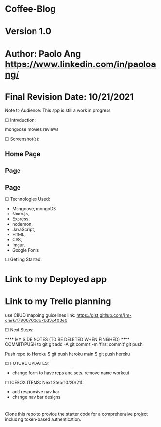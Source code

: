 # Coffee-Blog
# Version 1.0
# Author: Paolo Ang <https://www.linkedin.com/in/paoloang/>
# Final Revision Date: 10/21/2021

Note to Audience: This app is still a work in progress 

☐ Introduction: 


mongoose movies 
reviews


☐ Screenshot(s): 
## Home Page ##
<!-- ![workout-program](https://i.imgur.com/N9wBT3P.png) -->
## Page ##
<!-- ![workout-program](https://i.imgur.com/Z3EBwfJ.png) -->
## Page ##
<!-- ![workout-program](https://i.imgur.com/eCWBIYO.png) -->




☐ Technologies Used: 
- Mongoose, mongoDB
- Node.js, 
- Express,
- nodemon,
- JavaScript,
- HTML, 
- CSS, 
- Imgur,
- Google Fonts

☐ Getting Started: 
# Link to my Deployed app
<!-- [My Deployed App](https://workout-program.herokuapp.com/) -->
# Link to my Trello planning
<!-- [Trello](https://trello.com/b/3h7Q0v1p/workout-programs) -->

use CRUD mapping guidelines link:
https://gist.github.com/jim-clark/17908763db7bd3c403e6

☐ Next Steps:


**** MY SIDE NOTES (TO BE DELETED WHEN FINISHED) ****
COMMIT/PUSH to git
git add -A
git commit -m ‘first commit’
git push

Push repo to Heroku
$ git push heroku main
$ git push heroku

☐ FUTURE UPDATES:
- change form to have reps and sets. remove name workout


☐ ICEBOX ITEMS:
Next Step(10/20/21): 
- add responsive nav bar
- change nav bar designs











#
Clone this repo to provide the starter code for a comprehensive project including token-based authentication.